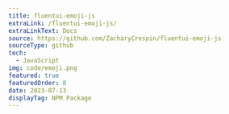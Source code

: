 ```yaml
---
title: fluentui-emoji-js
extraLink: /fluentui-emoji-js/
extraLinkText: Docs
source: https://github.com/ZacharyCrespin/fluentui-emoji-js
sourceType: github
tech:
  - JavaScript
img: code/emoji.png
featured: true
featuredOrder: 0
date: 2023-07-13
displayTag: NPM Package
---
```


